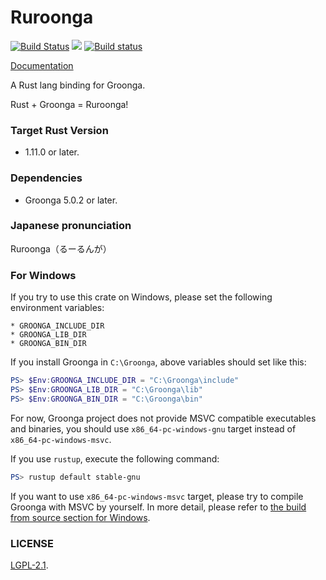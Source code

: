 Ruroonga
===
[![Build Status](https://travis-ci.org/cosmo0920/ruroonga.svg?branch=master)](https://travis-ci.org/cosmo0920/ruroonga)
[![](http://meritbadge.herokuapp.com/ruroonga)](https://crates.io/crates/ruroonga)
[![Build status](https://ci.appveyor.com/api/projects/status/jhibfy8rr7rtpv7h/branch/master?svg=true)](https://ci.appveyor.com/project/cosmo0920/ruroonga/branch/master)

[Documentation](http://cosmo0920.github.io/ruroonga/ruroonga/index.html)

A Rust lang binding for Groonga.

Rust + Groonga = Ruroonga!

### Target Rust Version

* 1.11.0 or later.

### Dependencies

* Groonga 5.0.2 or later.

### Japanese pronunciation

Ruroonga（るーるんが）

### For Windows

If you try to use this crate on Windows, please set the following environment variables:

```
* GROONGA_INCLUDE_DIR
* GROONGA_LIB_DIR
* GROONGA_BIN_DIR
```

If you install Groonga in `C:\Groonga`, above variables should set like this:

```powershell
PS> $Env:GROONGA_INCLUDE_DIR = "C:\Groonga\include"
PS> $Env:GROONGA_LIB_DIR = "C:\Groonga\lib"
PS> $Env:GROONGA_BIN_DIR = "C:\Groonga\bin"
```

For now, Groonga project does not provide MSVC compatible executables and binaries,
you should use `x86_64-pc-windows-gnu` target instead of `x86_64-pc-windows-msvc`.

If you use `rustup`, execute the following command:

```powershell
PS> rustup default stable-gnu
```

If you want to use `x86_64-pc-windows-msvc` target, please try to compile Groonga with MSVC by yourself.
In more detail, please refer to [the build from source section for Windows](http://groonga.org/docs/install/windows.html#build-from-source).

### LICENSE

[LGPL-2.1](LICENSE).
